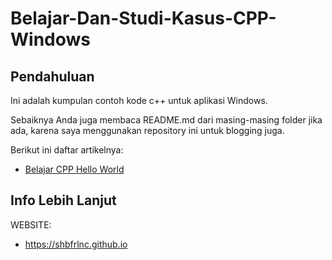 # Belajar-Dan-Studi-Kasus-CPP-Windows

## Pendahuluan

Ini adalah kumpulan contoh kode c++ untuk aplikasi Windows.

Sebaiknya Anda juga membaca README.md dari masing-masing folder jika ada, karena saya menggunakan repository ini untuk blogging juga.

Berikut ini daftar artikelnya:

- [Belajar CPP Hello World](https://github.com/shbfrlnc/Belajar-Dan-Studi-Kasus-CPP-Windows/tree/main/belajar-cpp-hello-world)

## Info Lebih Lanjut

WEBSITE:

- https://shbfrlnc.github.io
